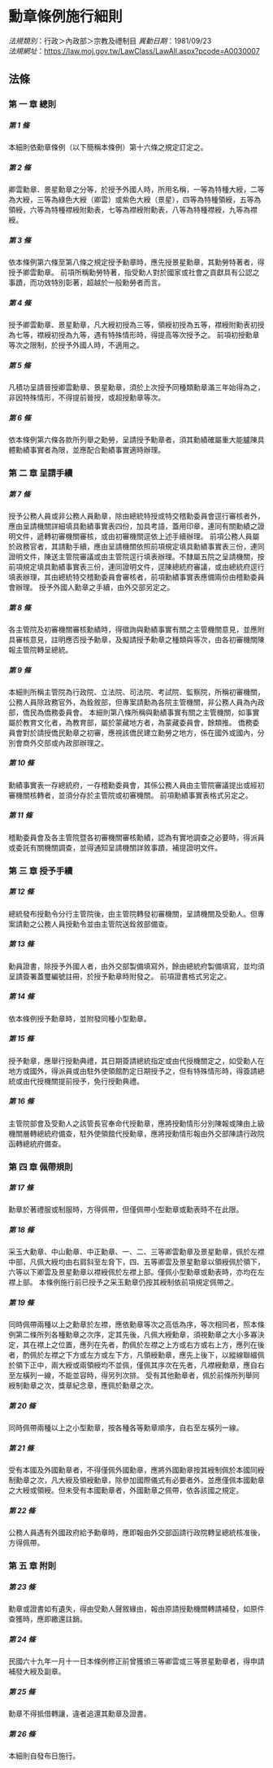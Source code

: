 # 勳章條例施行細則

*法規類別*：行政＞內政部＞宗教及禮制目
*異動日期*：1981/09/23  
*法規網址*：https://law.moj.gov.tw/LawClass/LawAll.aspx?pcode=A0030007



## 法條
### 第 一 章 總則

##### 第 1 條
本細則依勳章條例（以下簡稱本條例）第十六條之規定訂定之。

##### 第 2 條
卿雲勳章、景星勳章之分等，於授予外國人時，所用名稱，一等為特種大綬，二等為大綬，三等為綠色大綬（卿雲）或紫色大綬（景星），四等為特種領綬，五等為領綬，六等為特種襟綬附勳表，七等為襟綬附勳表，八等為特種襟綬，九等為襟綬。

##### 第 3 條
依本條例第六條至第八條之規定授予勳章時，應先授景星勳章，其勳勞特著者，得授予卿雲勳章。
前項所稱勳勞特著，指受勳人對於國家或社會之貢獻具有公認之事蹟，而功效特別彰著，超越於一般勳勞者而言。

##### 第 4 條
授予卿雲勳章、景星勳章，凡大綬初授為三等，領綬初授為五等，襟綬附勳表初授為七等，襟綬初授為九等，遇有特殊情形時，得提高等次授予之。
前項初授勳章等次之限制，於授予外國人時，不適用之。

##### 第 5 條
凡積功呈請晉授卿雲勳章、景星勳章，須於上次授予同種類勳章滿三年始得為之，非因特殊情形，不得提前晉授，或超授勳章等次。

##### 第 6 條
依本條例第六條各款所列舉之勳勞，呈請授予勳章者，須其勳績確屬重大能臚陳具體勳績事實者為限，並應配合勳績事實適時辦理。

### 第 二 章 呈請手續

##### 第 7 條
授予公務人員或非公務人員勳章，除由總統特授或特交稽勳委員會逕行審核者外，應由呈請機關詳細填具勳績事實表四份，加具考語，蓋用印章，連同有關勳績之證明文件，遞轉初審機關審核，或由初審機關逕依上述手續辦理。
前項公務人員屬於政務官者，其請勳手續，應由呈請機關依照前項規定填具勳績事實表三份，連同證明文件，陳送主管院審議或由主管院逕行填表辦理。不隸屬五院之呈請機關，按前項規定填具勳績事實表三份，連同證明文件，逕陳總統府審議，或由總統府逕行填表辦理，其由總統特交稽勳委員會審核者，前項勳績事實表應備兩份由稽勳委員會辦理。
授予外國人勳章之手續，由外交部另定之。

##### 第 8 條
各主管院及初審機關審核勳績時，得徵詢與勳績事實有關之主管機關意見，並應附具審核意見，註明應否授予勳章，及擬請授予勳章之種類與等次，由各初審機關陳報主管院轉呈總統。

##### 第 9 條
本細則所稱主管院為行政院、立法院、司法院、考試院、監察院，所稱初審機關，公務人員除政務官外，為銓敘部，但專案請勳為各院主管機關，非公務人員為內政部，僑民為僑務委員會。
本細則第八條所稱與勳績事實有關之主管機關，如事實屬於教育文化者，為教育部，屬於蒙藏地方者，為蒙藏委員會，餘類推。
僑務委員會對於請授僑民勳章之初審，應視該僑民建立勳勞之地方，係在國外或國內，分別會商外交部或內政部辦理之。

##### 第 10 條
勳績事實表一存總統府，一存稽勳委員會，其係公務人員由主管院審議提出或經初審機關核轉者，並須分存於主管院或初審機關。
前項勳績事實表格式另定之。

##### 第 11 條
稽勳委員會及各主管院暨各初審機關審核勳績，認為有實地調查之必要時，得派員或委託有關機關調查，並得通知呈請機關詳敘事蹟，補提證明文件。

### 第 三 章 授予手續

##### 第 12 條
總統發布授勳令分行主管院後，由主管院轉發初審機關，呈請機關及受勳人。但專案請勳之公務人員授勳令並由主管院送銓敘部備查。

##### 第 13 條
勳員證書，除授予外國人者，由外交部製備填寫外，餘由總統府製備填寫，並均須呈請簽署蓋璽編號註冊，於授予勳章時附發之。
前項證書格式另定之。

##### 第 14 條
依本條例授予勳章時，並附發同種小型勳章。

##### 第 15 條
授予勳章，應舉行授勳典禮，其日期簽請總統指定或由代授機關定之，如受勳人在地方或國外，得派員或由駐外使領館酌定日期授予之，但有特殊情形時，得簽請總統或由代授機關提前授予，免行授勳典禮。

##### 第 16 條
主管院部會及受勳人之該管長官奉命代授勳章，應將授勳情形分別陳報或陳由上級機關層轉總統府備查，駐外使領館代授勳章，應將授勳情形報由外交部陳請行政院函轉總統府備查。

### 第 四 章 佩帶規則

##### 第 17 條
勳章於著禮服或制服時，方得佩帶，但僅佩帶小型勳章或勳表時不在此限。

##### 第 18 條
采玉大勳章、中山勳章、中正勳章、一、二、三等卿雲勳章及景星勳章，佩於左襟中部，凡佩大綬均由右肩斜至左脅下，四、五等卿雲及景星勳章以領綬佩於領下，六等以下卿雲及景星勳章以襟綬佩於左襟上部。僅佩小型勳章或勳表時，亦均在左襟上部。
本條例施行前已授予之采玉勳章仍按其綬制依前項規定佩帶之。

##### 第 19 條
同時佩帶兩種以上之勳章於左襟，應依勳章等次之高低為序，等次相同者，照本條例第二條所列各種勳章之次序，定其先後，凡佩大綬勳章，須視勳章之大小多寡決定，其在襟上之位置，應列在先者，酌佩於左襟之上方或右方或右上方，應列在後者，酌佩於左襟之下方或左方或左下方，凡領綬勳章，應先上後下，以縱線聯綴佩於領下正中，兩大綬或兩領綬均不並佩，僅佩其序次在先者，凡襟綬勳章，應自右至左橫列一線，不能並容時，得另列次排。
受有其他勳章者，佩於前條所列舉同綬制勳章之次，獎章紀念章，應佩於勳章之次。

##### 第 20 條
同時佩帶兩種以上之小型勳章，按各種各等勳章順序，自右至左橫列一線。

##### 第 21 條
受有本國及外國勳章者，不得僅佩外國勳章，應將外國勳章按其綬制佩於本國同綬制勳章之次，凡大綬及領綬勳章，除參加國際儀式有必要者外，並應僅佩本國勳章之大綬或領綬。但未受有本國勳章者，外國勳章之佩帶，依各該國之規定。

##### 第 22 條
公務人員遇有外國政府給予勳章時，應即報由外交部函請行政院轉呈總統核准後，方得佩帶。

### 第 五 章 附則

##### 第 23 條
勳章或證書如有遺失，得由受勳人聲敘緣由，報由原請授勳機關轉請補發，如原件查獲時，應即繳還註銷。

##### 第 24 條
民國六十九年一月十一日本條例修正前曾獲頒三等卿雲或三等景星勳章者，得申請補發大綬及副章。

##### 第 25 條
勳章不得抵借轉讓，違者追還其勳章及證書。

##### 第 26 條
本細則自發布日施行。


